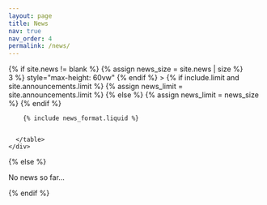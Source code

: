 ```yaml
---
layout: page
title: News
nav: true
nav_order: 4
permalink: /news/
---
```


<div class="news">
  {% if site.news != blank %}
    {% assign news_size = site.news | size %}
    <div
      class="table-responsive"
      {% if include.limit and site.announcements.scrollable and news_size > 3 %}
        style="max-height: 60vw"
      {% endif %}
    >
      <table class="table table-sm table-borderless">
        <!-- {% assign news = site.news | reverse %} -->
        {% if include.limit and site.announcements.limit %}
          {% assign news_limit = site.announcements.limit %}
        {% else %}
          {% assign news_limit = news_size %}
        {% endif %}

        {% include news_format.liquid %}


      </table>
    </div>
  {% else %}
    <p>No news so far...</p>
  {% endif %}
</div>





<!--  -->